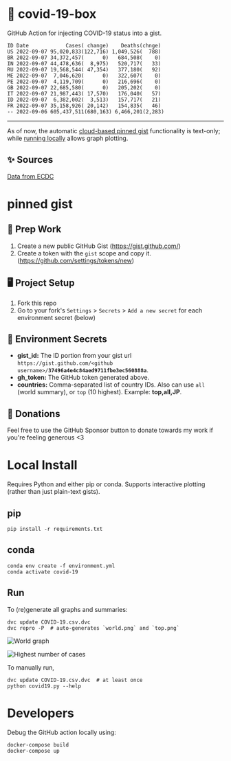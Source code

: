 # 🏥 covid-19-box

GitHub Action for injecting COVID-19 status into a gist.

```
ID Date            Cases( change)    Deaths(chnge)
US 2022-09-07 95,020,833(122,716) 1,049,526(  788)
BR 2022-09-07 34,372,457(      0)   684,508(    0)
IN 2022-09-07 44,478,636(  8,975)   520,717(   33)
RU 2022-09-07 19,568,544( 47,354)   377,180(   92)
ME 2022-09-07  7,046,620(      0)   322,607(    0)
PE 2022-09-07  4,119,709(      0)   216,696(    0)
GB 2022-09-07 22,685,580(      0)   205,202(    0)
IT 2022-09-07 21,987,443( 17,570)   176,040(   57)
ID 2022-09-07  6,382,002(  3,513)   157,717(   21)
FR 2022-09-07 35,158,926( 20,142)   154,835(   46)
-- 2022-09-06 605,437,511(680,163) 6,466,201(2,283)
```

---

As of now, the automatic [cloud-based pinned gist](#pinned-gist) functionality is text-only;
while [running locally](#local-install) allows graph plotting.

## ✨ Sources

[Data from ECDC](https://www.ecdc.europa.eu/en/publications-data/download-todays-data-geographic-distribution-covid-19-cases-worldwide)

# pinned gist

## 🎒 Prep Work
1. Create a new public GitHub Gist (https://gist.github.com/)
1. Create a token with the `gist` scope and copy it. (https://github.com/settings/tokens/new)

## 🖥 Project Setup
1. Fork this repo
1. Go to your fork's `Settings` > `Secrets` > `Add a new secret` for each environment secret (below)

## 🤫 Environment Secrets
- **gist_id:** The ID portion from your gist url `https://gist.github.com/<github username>/`**`37496a4e4c84aed9711fbe3ec560888a`**.
- **gh_token:** The GitHub token generated above.
- **countries:** Comma-separated list of country IDs. Also can use `all` (world summary), or `top` (10 highest). Example: **top,all,JP**.

## 💸 Donations

Feel free to use the GitHub Sponsor button to donate towards my work if you're feeling generous <3

# Local Install

Requires Python and either pip or conda. Supports interactive plotting (rather than just plain-text gists).

## pip

```
pip install -r requirements.txt
```

## conda

```
conda env create -f environment.yml
conda activate covid-19
```

## Run

To (re)generate all graphs and summaries:

```
dvc update COVID-19.csv.dvc
dvc repro -P  # auto-generates `world.png` and `top.png`
```

![World graph](world.png)

![Highest number of cases](top.png)

To manually run,

```
dvc update COVID-19.csv.dvc  # at least once
python covid19.py --help
```

# Developers

Debug the GitHub action locally using:

```
docker-compose build
docker-compose up
```
